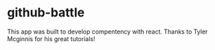 # github-battle

This app was built to develop compentency with react. Thanks to Tyler Mcginnis for his great tutorials!
